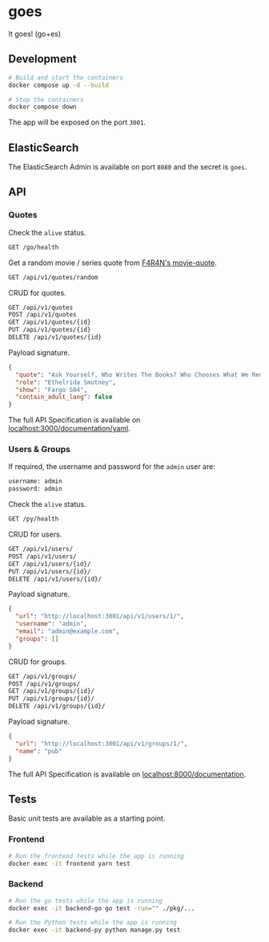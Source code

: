 # goes

It goes! (go+es)

## Development

```sh
# Build and start the containers
docker compose up -d --build

# Stop the containers
docker compose down
```

The app will be exposed on the port `3001`.

## ElasticSearch

The ElasticSearch Admin is available on port `8080` and the secret is `goes`.

## API

### Quotes

Check the `alive` status.

```txt
GET /go/health
```

Get a random movie / series quote from [F4R4N's movie-quote][f4r4n-movie-quote].

```txt
GET /api/v1/quotes/random
```

CRUD for quotes.

```txt
GET /api/v1/quotes
POST /api/v1/quotes
GET /api/v1/quotes/{id}
PUT /api/v1/quotes/{id}
DELETE /api/v1/quotes/{id}
```

Payload signature.

```json
{
  "quote": "Ask Yourself, Who Writes The Books? Who Chooses What We Remember And What Gets Forgotten",
  "role": "Ethelrida Smutney",
  "show": "Fargo S04",
  "contain_adult_lang": false
}
```

The full API Specification is available on [localhost:3000/documentation/yaml][api-go-spec].

### Users & Groups

If required, the username and password for the `admin` user are:

```txt
username: admin
password: admin
```

Check the `alive` status.

```txt
GET /py/health
```

CRUD for users.

```txt
GET /api/v1/users/
POST /api/v1/users/
GET /api/v1/users/{id}/
PUT /api/v1/users/{id}/
DELETE /api/v1/users/{id}/
```

Payload signature.

```json
{
  "url": "http://localhost:3001/api/v1/users/1/",
  "username": "admin",
  "email": "admin@example.com",
  "groups": []
}
```

CRUD for groups.

```txt
GET /api/v1/groups/
POST /api/v1/groups/
GET /api/v1/groups/{id}/
PUT /api/v1/groups/{id}/
DELETE /api/v1/groups/{id}/
```

Payload signature.

```json
{
  "url": "http://localhost:3001/api/v1/groups/1/",
  "name": "pub"
}
```

The full API Specification is available on [localhost:8000/documentation][api-py-spec].

## Tests

Basic unit tests are available as a starting point.

### Frontend

```sh
# Run the frontend tests while the app is running
docker exec -it frontend yarn test
```

### Backend

```sh
# Run the go tests while the app is running
docker exec -it backend-go go test -run="" ./pkg/...
```

```sh
# Run the Python tests while the app is running
docker exec -it backend-py python manage.py test
```

<!-- References -->

[api-go-spec]: http://localhost:3000/documentation/yaml
[api-py-spec]: http://localhost:8000/documentation
[f4r4n-movie-quote]: https://github.com/F4R4N/movie-quote
